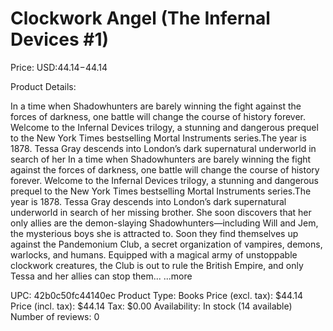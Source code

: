 # Clockwork Angel (The Infernal Devices #1)

Price: USD:$44.14-$44.14

Product Details:

In a time when Shadowhunters are barely winning the fight against the forces of darkness, one battle will change the course of history forever. Welcome to the Infernal Devices trilogy, a stunning and dangerous prequel to the New York Times bestselling Mortal Instruments series.The year is 1878. Tessa Gray descends into London’s dark supernatural underworld in search of her In a time when Shadowhunters are barely winning the fight against the forces of darkness, one battle will change the course of history forever. Welcome to the Infernal Devices trilogy, a stunning and dangerous prequel to the New York Times bestselling Mortal Instruments series.The year is 1878. Tessa Gray descends into London’s dark supernatural underworld in search of her missing brother. She soon discovers that her only allies are the demon-slaying Shadowhunters—including Will and Jem, the mysterious boys she is attracted to. Soon they find themselves up against the Pandemonium Club, a secret organization of vampires, demons, warlocks, and humans. Equipped with a magical army of unstoppable clockwork creatures, the Club is out to rule the British Empire, and only Tessa and her allies can stop them... ...more

UPC: 42b0c50fc44140ec
Product Type: Books
Price (excl. tax): $44.14
Price (incl. tax): $44.14
Tax: $0.00
Availability: In stock (14 available)
Number of reviews: 0